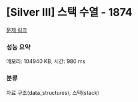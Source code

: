 # [Silver III] 스택 수열 - 1874 

[문제 링크](https://www.acmicpc.net/problem/1874) 

### 성능 요약

메모리: 104940 KB, 시간: 980 ms

### 분류

자료 구조(data_structures), 스택(stack)

